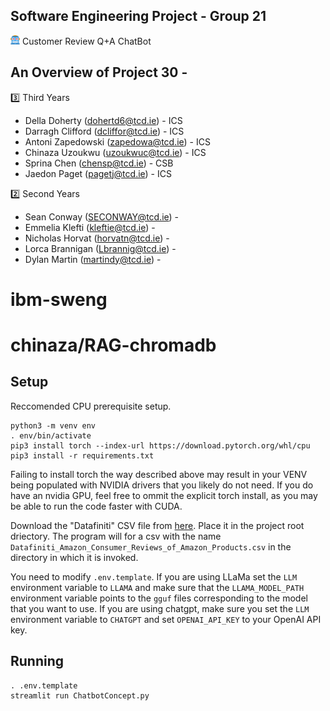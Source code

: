 Software Engineering Project - Group 21
---------------------------------------------------------------------------------------------------------------------------------------------
<img src="image.png" alt="Alt text" width="15" height="15"/> Customer Review Q+A ChatBot

An Overview of Project 30 - 
--------------------------------------------------------------------------------------------------------------------------------------------  
3️⃣ Third Years
 - Della Doherty (dohertd6@tcd.ie) - ICS
 - Darragh Clifford (dcliffor@tcd.ie) - ICS
 - Antoni Zapedowski (zapedowa@tcd.ie) - ICS
 - Chinaza Uzoukwu (uzoukwuc@tcd.ie) - ICS
 - Sprina Chen (chensp@tcd.ie) - CSB
 - Jaedon Paget (pagetj@tcd.ie) - ICS

2️⃣ Second Years
 - Sean Conway (SECONWAY@tcd.ie) -
 - Emmelia Klefti (kleftie@tcd.ie) -
 - Nicholas Horvat (horvatn@tcd.ie) -
 - Lorca Brannigan (Lbrannig@tcd.ie) -
 - Dylan Martin (martindy@tcd.ie) -

# ibm-sweng

# chinaza/RAG-chromadb

## Setup

Reccomended CPU prerequisite setup.

```
python3 -m venv env
. env/bin/activate
pip3 install torch --index-url https://download.pytorch.org/whl/cpu
pip3 install -r requirements.txt
```

Failing to install torch the way described above may result in your VENV being populated with NVIDIA drivers that you likely do not need.
If you do have an nvidia GPU, feel free to ommit the explicit torch install, as you may be able to run the code faster with CUDA.

Download the "Datafiniti" CSV file from [here](https://data.world/datafiniti/consumer-reviews-of-amazon-products).
Place it in the project root driectory.
The program will for a csv with the name `Datafiniti_Amazon_Consumer_Reviews_of_Amazon_Products.csv` in the directory in which it is invoked.

You need to modify `.env.template`.
If you are using LLaMa set the `LLM` environment variable to `LLAMA` and make sure that the `LLAMA_MODEL_PATH` environment variable points to the `gguf` files corresponding to the model that you want to use.
If you are using chatgpt, make sure you set the `LLM` environment variable to `CHATGPT` and set `OPENAI_API_KEY` to your OpenAI API key.

## Running

```
. .env.template
streamlit run ChatbotConcept.py
```
